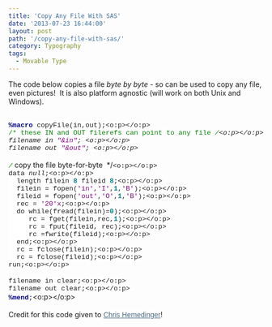 ```yaml
---
title: 'Copy Any File With SAS'
date: '2013-07-23 16:44:00'
layout: post
path: '/copy-any-file-with-sas/'
category: Typography
tags:
  - Movable Type
---
```


The code below copies a file <i>byte by byte</i>&nbsp;- so can be used to copy any file, even pictures! &nbsp;It is also platform agnostic (will work on both Unix and Windows).<div><br /></div><div>      <!--[if gte mso 9]><xml> <o:OfficeDocumentSettings>  <o:AllowPNG/> </o:OfficeDocumentSettings></xml><![endif]--> <!--[if gte mso 9]><xml> <w:WordDocument>  <w:View>Normal</w:View>  <w:Zoom>0</w:Zoom>  <w:TrackMoves/>  <w:TrackFormatting/>  <w:PunctuationKerning/>  <w:ValidateAgainstSchemas/>  <w:SaveIfXMLInval>false</w:SaveIfXMLInvalid>  <w:IgnoreMixedContent>false</w:IgnoreMixedContent>  <w:AlwaysShowPlaceholderText>false</w:AlwaysShowPlaceholderText>  <w:DoNotPromoteQF/>  <w:LidThemeOther>EN-US</w:LidThemeOther>  <w:LidThemeAsian>JA</w:LidThemeAsian>  <w:LidThemeComplexScript>X-NONE</w:LidThemeComplexScript>  <w:Compatibility>   <w:BreakWrappedTables/>   <w:SnapToGridInCell/>   <w:WrapTextWithPunct/>   <w:UseAsianBreakRules/>   <w:DontGrowAutofit/>   <w:SplitPgBreakAndParaMark/>   <w:EnableOpenTypeKerning/>   <w:DontFlipMirrorIndents/>   <w:OverrideTableStyleHps/>   <w:UseFELayout/>  </w:Compatibility>  <m:mathPr>   <m:mathFont m:val="Cambria Math"/>   <m:brkBin m:val="before"/>   <m:brkBinSub m:val="&#45;-"/>   <m:smallFrac m:val="off"/>   <m:dispDef/>   <m:lMargin m:val="0"/>   <m:rMargin m:val="0"/>   <m:defJc m:val="centerGroup"/>   <m:wrapIndent m:val="1440"/>   <m:intLim m:val="subSup"/>   <m:naryLim m:val="undOvr"/>  </m:mathPr></w:WordDocument></xml><![endif]--><!--[if gte mso 9]><xml> <w:LatentStyles DefLockedState="false" DefUnhideWhenUsed="true"   DefSemiHidden="true" DefQFormat="false" DefPriority="99"   LatentStyleCount="276">  <w:LsdException Locked="false" Priority="0" SemiHidden="false"    UnhideWhenUsed="false" QFormat="true" Name="Normal"/>  <w:LsdException Locked="false" Priority="9" SemiHidden="false"    UnhideWhenUsed="false" QFormat="true" Name="heading 1"/>  <w:LsdException Locked="false" Priority="9" QFormat="true" Name="heading 2"/>  <w:LsdException Locked="false" Priority="9" QFormat="true" Name="heading 3"/>  <w:LsdException Locked="false" Priority="9" QFormat="true" Name="heading 4"/>  <w:LsdException Locked="false" Priority="9" QFormat="true" Name="heading 5"/>  <w:LsdException Locked="false" Priority="9" QFormat="true" Name="heading 6"/>  <w:LsdException Locked="false" Priority="9" QFormat="true" Name="heading 7"/>  <w:LsdException Locked="false" Priority="9" QFormat="true" Name="heading 8"/>  <w:LsdException Locked="false" Priority="9" QFormat="true" Name="heading 9"/>  <w:LsdException Locked="false" Priority="39" Name="toc 1"/>  <w:LsdException Locked="false" Priority="39" Name="toc 2"/>  <w:LsdException Locked="false" Priority="39" Name="toc 3"/>  <w:LsdException Locked="false" Priority="39" Name="toc 4"/>  <w:LsdException Locked="false" Priority="39" Name="toc 5"/>  <w:LsdException Locked="false" Priority="39" Name="toc 6"/>  <w:LsdException Locked="false" Priority="39" Name="toc 7"/>  <w:LsdException Locked="false" Priority="39" Name="toc 8"/>  <w:LsdException Locked="false" Priority="39" Name="toc 9"/>  <w:LsdException Locked="false" Priority="35" QFormat="true" Name="caption"/>  <w:LsdException Locked="false" Priority="10" SemiHidden="false"    UnhideWhenUsed="false" QFormat="true" Name="Title"/>  <w:LsdException Locked="false" Priority="1" Name="Default Paragraph Font"/>  <w:LsdException Locked="false" Priority="11" SemiHidden="false"    UnhideWhenUsed="false" QFormat="true" Name="Subtitle"/>  <w:LsdException Locked="false" Priority="22" SemiHidden="false"    UnhideWhenUsed="false" QFormat="true" Name="Strong"/>  <w:LsdException Locked="false" Priority="20" SemiHidden="false"    UnhideWhenUsed="false" QFormat="true" Name="Emphasis"/>  <w:LsdException Locked="false" Priority="59" SemiHidden="false"    UnhideWhenUsed="false" Name="Table Grid"/>  <w:LsdException Locked="false" UnhideWhenUsed="false" Name="Placeholder Text"/>  <w:LsdException Locked="false" Priority="1" SemiHidden="false"    UnhideWhenUsed="false" QFormat="true" Name="No Spacing"/>  <w:LsdException Locked="false" Priority="60" SemiHidden="false"    UnhideWhenUsed="false" Name="Light Shading"/>  <w:LsdException Locked="false" Priority="61" SemiHidden="false"    UnhideWhenUsed="false" Name="Light List"/>  <w:LsdException Locked="false" Priority="62" SemiHidden="false"    UnhideWhenUsed="false" Name="Light Grid"/>  <w:LsdException Locked="false" Priority="63" SemiHidden="false"    UnhideWhenUsed="false" Name="Medium Shading 1"/>  <w:LsdException Locked="false" Priority="64" SemiHidden="false"    UnhideWhenUsed="false" Name="Medium Shading 2"/>  <w:LsdException Locked="false" Priority="65" SemiHidden="false"    UnhideWhenUsed="false" Name="Medium List 1"/>  <w:LsdException Locked="false" Priority="66" SemiHidden="false"    UnhideWhenUsed="false" Name="Medium List 2"/>  <w:LsdException Locked="false" Priority="67" SemiHidden="false"    UnhideWhenUsed="false" Name="Medium Grid 1"/>  <w:LsdException Locked="false" Priority="68" SemiHidden="false"    UnhideWhenUsed="false" Name="Medium Grid 2"/>  <w:LsdException Locked="false" Priority="69" SemiHidden="false"    UnhideWhenUsed="false" Name="Medium Grid 3"/>  <w:LsdException Locked="false" Priority="70" SemiHidden="false"    UnhideWhenUsed="false" Name="Dark List"/>  <w:LsdException Locked="false" Priority="71" SemiHidden="false"    UnhideWhenUsed="false" Name="Colorful Shading"/>  <w:LsdException Locked="false" Priority="72" SemiHidden="false"    UnhideWhenUsed="false" Name="Colorful List"/>  <w:LsdException Locked="false" Priority="73" SemiHidden="false"    UnhideWhenUsed="false" Name="Colorful Grid"/>  <w:LsdException Locked="false" Priority="60" SemiHidden="false"    UnhideWhenUsed="false" Name="Light Shading Accent 1"/>  <w:LsdException Locked="false" Priority="61" SemiHidden="false"    UnhideWhenUsed="false" Name="Light List Accent 1"/>  <w:LsdException Locked="false" Priority="62" SemiHidden="false"    UnhideWhenUsed="false" Name="Light Grid Accent 1"/>  <w:LsdException Locked="false" Priority="63" SemiHidden="false"    UnhideWhenUsed="false" Name="Medium Shading 1 Accent 1"/>  <w:LsdException Locked="false" Priority="64" SemiHidden="false"    UnhideWhenUsed="false" Name="Medium Shading 2 Accent 1"/>  <w:LsdException Locked="false" Priority="65" SemiHidden="false"    UnhideWhenUsed="false" Name="Medium List 1 Accent 1"/>  <w:LsdException Locked="false" UnhideWhenUsed="false" Name="Revision"/>  <w:LsdException Locked="false" Priority="34" SemiHidden="false"    UnhideWhenUsed="false" QFormat="true" Name="List Paragraph"/>  <w:LsdException Locked="false" Priority="29" SemiHidden="false"    UnhideWhenUsed="false" QFormat="true" Name="Quote"/>  <w:LsdException Locked="false" Priority="30" SemiHidden="false"    UnhideWhenUsed="false" QFormat="true" Name="Intense Quote"/>  <w:LsdException Locked="false" Priority="66" SemiHidden="false"    UnhideWhenUsed="false" Name="Medium List 2 Accent 1"/>  <w:LsdException Locked="false" Priority="67" SemiHidden="false"    UnhideWhenUsed="false" Name="Medium Grid 1 Accent 1"/>  <w:LsdException Locked="false" Priority="68" SemiHidden="false"    UnhideWhenUsed="false" Name="Medium Grid 2 Accent 1"/>  <w:LsdException Locked="false" Priority="69" SemiHidden="false"    UnhideWhenUsed="false" Name="Medium Grid 3 Accent 1"/>  <w:LsdException Locked="false" Priority="70" SemiHidden="false"    UnhideWhenUsed="false" Name="Dark List Accent 1"/>  <w:LsdException Locked="false" Priority="71" SemiHidden="false"    UnhideWhenUsed="false" Name="Colorful Shading Accent 1"/>  <w:LsdException Locked="false" Priority="72" SemiHidden="false"    UnhideWhenUsed="false" Name="Colorful List Accent 1"/>  <w:LsdException Locked="false" Priority="73" SemiHidden="false"    UnhideWhenUsed="false" Name="Colorful Grid Accent 1"/>  <w:LsdException Locked="false" Priority="60" SemiHidden="false"    UnhideWhenUsed="false" Name="Light Shading Accent 2"/>  <w:LsdException Locked="false" Priority="61" SemiHidden="false"    UnhideWhenUsed="false" Name="Light List Accent 2"/>  <w:LsdException Locked="false" Priority="62" SemiHidden="false"    UnhideWhenUsed="false" Name="Light Grid Accent 2"/>  <w:LsdException Locked="false" Priority="63" SemiHidden="false"    UnhideWhenUsed="false" Name="Medium Shading 1 Accent 2"/>  <w:LsdException Locked="false" Priority="64" SemiHidden="false"    UnhideWhenUsed="false" Name="Medium Shading 2 Accent 2"/>  <w:LsdException Locked="false" Priority="65" SemiHidden="false"    UnhideWhenUsed="false" Name="Medium List 1 Accent 2"/>  <w:LsdException Locked="false" Priority="66" SemiHidden="false"    UnhideWhenUsed="false" Name="Medium List 2 Accent 2"/>  <w:LsdException Locked="false" Priority="67" SemiHidden="false"    UnhideWhenUsed="false" Name="Medium Grid 1 Accent 2"/>  <w:LsdException Locked="false" Priority="68" SemiHidden="false"    UnhideWhenUsed="false" Name="Medium Grid 2 Accent 2"/>  <w:LsdException Locked="false" Priority="69" SemiHidden="false"    UnhideWhenUsed="false" Name="Medium Grid 3 Accent 2"/>  <w:LsdException Locked="false" Priority="70" SemiHidden="false"    UnhideWhenUsed="false" Name="Dark List Accent 2"/>  <w:LsdException Locked="false" Priority="71" SemiHidden="false"    UnhideWhenUsed="false" Name="Colorful Shading Accent 2"/>  <w:LsdException Locked="false" Priority="72" SemiHidden="false"    UnhideWhenUsed="false" Name="Colorful List Accent 2"/>  <w:LsdException Locked="false" Priority="73" SemiHidden="false"    UnhideWhenUsed="false" Name="Colorful Grid Accent 2"/>  <w:LsdException Locked="false" Priority="60" SemiHidden="false"    UnhideWhenUsed="false" Name="Light Shading Accent 3"/>  <w:LsdException Locked="false" Priority="61" SemiHidden="false"    UnhideWhenUsed="false" Name="Light List Accent 3"/>  <w:LsdException Locked="false" Priority="62" SemiHidden="false"    UnhideWhenUsed="false" Name="Light Grid Accent 3"/>  <w:LsdException Locked="false" Priority="63" SemiHidden="false"    UnhideWhenUsed="false" Name="Medium Shading 1 Accent 3"/>  <w:LsdException Locked="false" Priority="64" SemiHidden="false"    UnhideWhenUsed="false" Name="Medium Shading 2 Accent 3"/>  <w:LsdException Locked="false" Priority="65" SemiHidden="false"    UnhideWhenUsed="false" Name="Medium List 1 Accent 3"/>  <w:LsdException Locked="false" Priority="66" SemiHidden="false"    UnhideWhenUsed="false" Name="Medium List 2 Accent 3"/>  <w:LsdException Locked="false" Priority="67" SemiHidden="false"    UnhideWhenUsed="false" Name="Medium Grid 1 Accent 3"/>  <w:LsdException Locked="false" Priority="68" SemiHidden="false"    UnhideWhenUsed="false" Name="Medium Grid 2 Accent 3"/>  <w:LsdException Locked="false" Priority="69" SemiHidden="false"    UnhideWhenUsed="false" Name="Medium Grid 3 Accent 3"/>  <w:LsdException Locked="false" Priority="70" SemiHidden="false"    UnhideWhenUsed="false" Name="Dark List Accent 3"/>  <w:LsdException Locked="false" Priority="71" SemiHidden="false"    UnhideWhenUsed="false" Name="Colorful Shading Accent 3"/>  <w:LsdException Locked="false" Priority="72" SemiHidden="false"    UnhideWhenUsed="false" Name="Colorful List Accent 3"/>  <w:LsdException Locked="false" Priority="73" SemiHidden="false"    UnhideWhenUsed="false" Name="Colorful Grid Accent 3"/>  <w:LsdException Locked="false" Priority="60" SemiHidden="false"    UnhideWhenUsed="false" Name="Light Shading Accent 4"/>  <w:LsdException Locked="false" Priority="61" SemiHidden="false"    UnhideWhenUsed="false" Name="Light List Accent 4"/>  <w:LsdException Locked="false" Priority="62" SemiHidden="false"    UnhideWhenUsed="false" Name="Light Grid Accent 4"/>  <w:LsdException Locked="false" Priority="63" SemiHidden="false"    UnhideWhenUsed="false" Name="Medium Shading 1 Accent 4"/>  <w:LsdException Locked="false" Priority="64" SemiHidden="false"    UnhideWhenUsed="false" Name="Medium Shading 2 Accent 4"/>  <w:LsdException Locked="false" Priority="65" SemiHidden="false"    UnhideWhenUsed="false" Name="Medium List 1 Accent 4"/>  <w:LsdException Locked="false" Priority="66" SemiHidden="false"    UnhideWhenUsed="false" Name="Medium List 2 Accent 4"/>  <w:LsdException Locked="false" Priority="67" SemiHidden="false"    UnhideWhenUsed="false" Name="Medium Grid 1 Accent 4"/>  <w:LsdException Locked="false" Priority="68" SemiHidden="false"    UnhideWhenUsed="false" Name="Medium Grid 2 Accent 4"/>  <w:LsdException Locked="false" Priority="69" SemiHidden="false"    UnhideWhenUsed="false" Name="Medium Grid 3 Accent 4"/>  <w:LsdException Locked="false" Priority="70" SemiHidden="false"    UnhideWhenUsed="false" Name="Dark List Accent 4"/>  <w:LsdException Locked="false" Priority="71" SemiHidden="false"    UnhideWhenUsed="false" Name="Colorful Shading Accent 4"/>  <w:LsdException Locked="false" Priority="72" SemiHidden="false"    UnhideWhenUsed="false" Name="Colorful List Accent 4"/>  <w:LsdException Locked="false" Priority="73" SemiHidden="false"    UnhideWhenUsed="false" Name="Colorful Grid Accent 4"/>  <w:LsdException Locked="false" Priority="60" SemiHidden="false"    UnhideWhenUsed="false" Name="Light Shading Accent 5"/>  <w:LsdException Locked="false" Priority="61" SemiHidden="false"    UnhideWhenUsed="false" Name="Light List Accent 5"/>  <w:LsdException Locked="false" Priority="62" SemiHidden="false"    UnhideWhenUsed="false" Name="Light Grid Accent 5"/>  <w:LsdException Locked="false" Priority="63" SemiHidden="false"    UnhideWhenUsed="false" Name="Medium Shading 1 Accent 5"/>  <w:LsdException Locked="false" Priority="64" SemiHidden="false"    UnhideWhenUsed="false" Name="Medium Shading 2 Accent 5"/>  <w:LsdException Locked="false" Priority="65" SemiHidden="false"    UnhideWhenUsed="false" Name="Medium List 1 Accent 5"/>  <w:LsdException Locked="false" Priority="66" SemiHidden="false"    UnhideWhenUsed="false" Name="Medium List 2 Accent 5"/>  <w:LsdException Locked="false" Priority="67" SemiHidden="false"    UnhideWhenUsed="false" Name="Medium Grid 1 Accent 5"/>  <w:LsdException Locked="false" Priority="68" SemiHidden="false"    UnhideWhenUsed="false" Name="Medium Grid 2 Accent 5"/>  <w:LsdException Locked="false" Priority="69" SemiHidden="false"    UnhideWhenUsed="false" Name="Medium Grid 3 Accent 5"/>  <w:LsdException Locked="false" Priority="70" SemiHidden="false"    UnhideWhenUsed="false" Name="Dark List Accent 5"/>  <w:LsdException Locked="false" Priority="71" SemiHidden="false"    UnhideWhenUsed="false" Name="Colorful Shading Accent 5"/>  <w:LsdException Locked="false" Priority="72" SemiHidden="false"    UnhideWhenUsed="false" Name="Colorful List Accent 5"/>  <w:LsdException Locked="false" Priority="73" SemiHidden="false"    UnhideWhenUsed="false" Name="Colorful Grid Accent 5"/>  <w:LsdException Locked="false" Priority="60" SemiHidden="false"    UnhideWhenUsed="false" Name="Light Shading Accent 6"/>  <w:LsdException Locked="false" Priority="61" SemiHidden="false"    UnhideWhenUsed="false" Name="Light List Accent 6"/>  <w:LsdException Locked="false" Priority="62" SemiHidden="false"    UnhideWhenUsed="false" Name="Light Grid Accent 6"/>  <w:LsdException Locked="false" Priority="63" SemiHidden="false"    UnhideWhenUsed="false" Name="Medium Shading 1 Accent 6"/>  <w:LsdException Locked="false" Priority="64" SemiHidden="false"    UnhideWhenUsed="false" Name="Medium Shading 2 Accent 6"/>  <w:LsdException Locked="false" Priority="65" SemiHidden="false"    UnhideWhenUsed="false" Name="Medium List 1 Accent 6"/>  <w:LsdException Locked="false" Priority="66" SemiHidden="false"    UnhideWhenUsed="false" Name="Medium List 2 Accent 6"/>  <w:LsdException Locked="false" Priority="67" SemiHidden="false"    UnhideWhenUsed="false" Name="Medium Grid 1 Accent 6"/>  <w:LsdException Locked="false" Priority="68" SemiHidden="false"    UnhideWhenUsed="false" Name="Medium Grid 2 Accent 6"/>  <w:LsdException Locked="false" Priority="69" SemiHidden="false"    UnhideWhenUsed="false" Name="Medium Grid 3 Accent 6"/>  <w:LsdException Locked="false" Priority="70" SemiHidden="false"    UnhideWhenUsed="false" Name="Dark List Accent 6"/>  <w:LsdException Locked="false" Priority="71" SemiHidden="false"    UnhideWhenUsed="false" Name="Colorful Shading Accent 6"/>  <w:LsdException Locked="false" Priority="72" SemiHidden="false"    UnhideWhenUsed="false" Name="Colorful List Accent 6"/>  <w:LsdException Locked="false" Priority="73" SemiHidden="false"    UnhideWhenUsed="false" Name="Colorful Grid Accent 6"/>  <w:LsdException Locked="false" Priority="19" SemiHidden="false"    UnhideWhenUsed="false" QFormat="true" Name="Subtle Emphasis"/>  <w:LsdException Locked="false" Priority="21" SemiHidden="false"    UnhideWhenUsed="false" QFormat="true" Name="Intense Emphasis"/>  <w:LsdException Locked="false" Priority="31" SemiHidden="false"    UnhideWhenUsed="false" QFormat="true" Name="Subtle Reference"/>  <w:LsdException Locked="false" Priority="32" SemiHidden="false"    UnhideWhenUsed="false" QFormat="true" Name="Intense Reference"/>  <w:LsdException Locked="false" Priority="33" SemiHidden="false"    UnhideWhenUsed="false" QFormat="true" Name="Book Title"/>  <w:LsdException Locked="false" Priority="37" Name="Bibliography"/>  <w:LsdException Locked="false" Priority="39" QFormat="true" Name="TOC Heading"/> </w:LatentStyles></xml><![endif]--> <!--[if gte mso 10]><![endif]-->   <!--StartFragment--> <div><b><span lang="EN-US" style="background: white; color: navy; font-family: &quot;Courier New&quot;; font-size: 10.0pt; mso-bidi-font-family: &quot;Courier New&quot;;">%macro</span></b><span lang="EN-US" style="background-color: white; background-position: initial initial; background-repeat: initial initial; font-family: 'Courier New'; font-size: 10pt;"> copyFile(in,out);<o:p></o:p></span></div><div><span lang="EN-US" style="background: white; color: green; font-family: &quot;Courier New&quot;; font-size: 10.0pt; mso-bidi-font-family: &quot;Courier New&quot;;">/* these IN and OUT filerefs can point to any file */</span><span lang="EN-US" style="background-color: white; background-position: initial initial; background-repeat: initial initial; font-family: 'Courier New'; font-size: 10pt;"><o:p></o:p></span></div><div><span lang="EN-US" style="background-color: white; background-position: initial initial; background-repeat: initial initial; font-family: 'Courier New'; font-size: 10pt;">filename in </span><span lang="EN-US" style="background: white; color: purple; font-family: &quot;Courier New&quot;; font-size: 10.0pt; mso-bidi-font-family: &quot;Courier New&quot;;">"&amp;in"</span><span lang="EN-US" style="background-color: white; background-position: initial initial; background-repeat: initial initial; font-family: 'Courier New'; font-size: 10pt;">; <o:p></o:p></span></div><div><span lang="EN-US" style="background-color: white; background-position: initial initial; background-repeat: initial initial; font-family: 'Courier New'; font-size: 10pt;">filename out </span><span lang="EN-US" style="background: white; color: purple; font-family: &quot;Courier New&quot;; font-size: 10.0pt; mso-bidi-font-family: &quot;Courier New&quot;;">"&amp;out"</span><span lang="EN-US" style="background-color: white; background-position: initial initial; background-repeat: initial initial; font-family: 'Courier New'; font-size: 10pt;">; <o:p></o:p></span></div><div><br /></div><div><span lang="EN-US" style="background: white; color: green; font-family: &quot;Courier New&quot;; font-size: 10.0pt; mso-bidi-font-family: &quot;Courier New&quot;;">/* copy the file byte-for-byte&nbsp; */</span><span lang="EN-US" style="background-color: white; background-position: initial initial; background-repeat: initial initial; font-family: 'Courier New'; font-size: 10pt;"><o:p></o:p></span></div><div><span lang="EN-US" style="background-color: white; background-position: initial initial; background-repeat: initial initial; font-family: 'Courier New'; font-size: 10pt;">data _null_;<o:p></o:p></span></div><div><span lang="EN-US" style="background-color: white; background-position: initial initial; background-repeat: initial initial; font-family: 'Courier New'; font-size: 10pt;">&nbsp; length filein </span><b><span lang="EN-US" style="background: white; color: teal; font-family: &quot;Courier New&quot;; font-size: 10.0pt; mso-bidi-font-family: &quot;Courier New&quot;;">8</span></b><span lang="EN-US" style="background-color: white; background-position: initial initial; background-repeat: initial initial; font-family: 'Courier New'; font-size: 10pt;"> fileid </span><b><span lang="EN-US" style="background: white; color: teal; font-family: &quot;Courier New&quot;; font-size: 10.0pt; mso-bidi-font-family: &quot;Courier New&quot;;">8</span></b><span lang="EN-US" style="background-color: white; background-position: initial initial; background-repeat: initial initial; font-family: 'Courier New'; font-size: 10pt;">;<o:p></o:p></span></div><div><span lang="EN-US" style="background-color: white; background-position: initial initial; background-repeat: initial initial; font-family: 'Courier New'; font-size: 10pt;">&nbsp; filein = fopen(</span><span lang="EN-US" style="background: white; color: purple; font-family: &quot;Courier New&quot;; font-size: 10.0pt; mso-bidi-font-family: &quot;Courier New&quot;;">'in'</span><span lang="EN-US" style="background-color: white; background-position: initial initial; background-repeat: initial initial; font-family: 'Courier New'; font-size: 10pt;">,</span><span lang="EN-US" style="background: white; color: purple; font-family: &quot;Courier New&quot;; font-size: 10.0pt; mso-bidi-font-family: &quot;Courier New&quot;;">'I'</span><span lang="EN-US" style="background-color: white; background-position: initial initial; background-repeat: initial initial; font-family: 'Courier New'; font-size: 10pt;">,</span><b><span lang="EN-US" style="background: white; color: teal; font-family: &quot;Courier New&quot;; font-size: 10.0pt; mso-bidi-font-family: &quot;Courier New&quot;;">1</span></b><span lang="EN-US" style="background-color: white; background-position: initial initial; background-repeat: initial initial; font-family: 'Courier New'; font-size: 10pt;">,</span><span lang="EN-US" style="background: white; color: purple; font-family: &quot;Courier New&quot;; font-size: 10.0pt; mso-bidi-font-family: &quot;Courier New&quot;;">'B'</span><span lang="EN-US" style="background-color: white; background-position: initial initial; background-repeat: initial initial; font-family: 'Courier New'; font-size: 10pt;">);<o:p></o:p></span></div><div><span lang="EN-US" style="background-color: white; background-position: initial initial; background-repeat: initial initial; font-family: 'Courier New'; font-size: 10pt;">&nbsp; fileid = fopen(</span><span lang="EN-US" style="background: white; color: purple; font-family: &quot;Courier New&quot;; font-size: 10.0pt; mso-bidi-font-family: &quot;Courier New&quot;;">'out'</span><span lang="EN-US" style="background-color: white; background-position: initial initial; background-repeat: initial initial; font-family: 'Courier New'; font-size: 10pt;">,</span><span lang="EN-US" style="background: white; color: purple; font-family: &quot;Courier New&quot;; font-size: 10.0pt; mso-bidi-font-family: &quot;Courier New&quot;;">'O'</span><span lang="EN-US" style="background-color: white; background-position: initial initial; background-repeat: initial initial; font-family: 'Courier New'; font-size: 10pt;">,</span><b><span lang="EN-US" style="background: white; color: teal; font-family: &quot;Courier New&quot;; font-size: 10.0pt; mso-bidi-font-family: &quot;Courier New&quot;;">1</span></b><span lang="EN-US" style="background-color: white; background-position: initial initial; background-repeat: initial initial; font-family: 'Courier New'; font-size: 10pt;">,</span><span lang="EN-US" style="background: white; color: purple; font-family: &quot;Courier New&quot;; font-size: 10.0pt; mso-bidi-font-family: &quot;Courier New&quot;;">'B'</span><span lang="EN-US" style="background-color: white; background-position: initial initial; background-repeat: initial initial; font-family: 'Courier New'; font-size: 10pt;">);<o:p></o:p></span></div><div><span lang="EN-US" style="background-color: white; background-position: initial initial; background-repeat: initial initial; font-family: 'Courier New'; font-size: 10pt;">&nbsp; rec = </span><span lang="EN-US" style="background: white; color: purple; font-family: &quot;Courier New&quot;; font-size: 10.0pt; mso-bidi-font-family: &quot;Courier New&quot;;">'20'x</span><span lang="EN-US" style="background-color: white; background-position: initial initial; background-repeat: initial initial; font-family: 'Courier New'; font-size: 10pt;">;<o:p></o:p></span></div><div><span lang="EN-US" style="background-color: white; background-position: initial initial; background-repeat: initial initial; font-family: 'Courier New'; font-size: 10pt;">&nbsp; do while(fread(filein)=</span><b><span lang="EN-US" style="background: white; color: teal; font-family: &quot;Courier New&quot;; font-size: 10.0pt; mso-bidi-font-family: &quot;Courier New&quot;;">0</span></b><span lang="EN-US" style="background-color: white; background-position: initial initial; background-repeat: initial initial; font-family: 'Courier New'; font-size: 10pt;">);<o:p></o:p></span></div><div><span lang="EN-US" style="background-color: white; background-position: initial initial; background-repeat: initial initial; font-family: 'Courier New'; font-size: 10pt;">&nbsp;&nbsp;&nbsp;&nbsp; rc = fget(filein,rec,</span><b><span lang="EN-US" style="background: white; color: teal; font-family: &quot;Courier New&quot;; font-size: 10.0pt; mso-bidi-font-family: &quot;Courier New&quot;;">1</span></b><span lang="EN-US" style="background-color: white; background-position: initial initial; background-repeat: initial initial; font-family: 'Courier New'; font-size: 10pt;">);<o:p></o:p></span></div><div><span lang="EN-US" style="background-color: white; background-position: initial initial; background-repeat: initial initial; font-family: 'Courier New'; font-size: 10pt;">&nbsp;&nbsp;&nbsp;&nbsp; rc = fput(fileid, rec);<o:p></o:p></span></div><div><span lang="EN-US" style="background-color: white; background-position: initial initial; background-repeat: initial initial; font-family: 'Courier New'; font-size: 10pt;">&nbsp;&nbsp;&nbsp;&nbsp; rc =fwrite(fileid);<o:p></o:p></span></div><div><span lang="EN-US" style="background-color: white; background-position: initial initial; background-repeat: initial initial; font-family: 'Courier New'; font-size: 10pt;">&nbsp; end;<o:p></o:p></span></div><div><span lang="EN-US" style="background-color: white; background-position: initial initial; background-repeat: initial initial; font-family: 'Courier New'; font-size: 10pt;">&nbsp; rc = fclose(filein);<o:p></o:p></span></div><div><span lang="EN-US" style="background-color: white; background-position: initial initial; background-repeat: initial initial; font-family: 'Courier New'; font-size: 10pt;">&nbsp; rc = fclose(fileid);<o:p></o:p></span></div><div><span lang="EN-US" style="background-color: white; background-position: initial initial; background-repeat: initial initial; font-family: 'Courier New'; font-size: 10pt;">run;<o:p></o:p></span></div><div><br /></div><div><span lang="EN-US" style="background-color: white; background-position: initial initial; background-repeat: initial initial; font-family: 'Courier New'; font-size: 10pt;">filename in clear;<o:p></o:p></span></div><div><span lang="EN-US" style="background-color: white; background-position: initial initial; background-repeat: initial initial; font-family: 'Courier New'; font-size: 10pt;">filename out clear;<o:p></o:p></span></div><div><b><span lang="EN-US" style="background: white; color: navy; font-family: &quot;Courier New&quot;; font-size: 10.0pt; mso-bidi-font-family: &quot;Courier New&quot;;">%mend</span></b><span lang="EN-US" style="background-color: white; background-position: initial initial; background-repeat: initial initial; font-family: 'Courier New'; font-size: 10pt;">;</span><span lang="EN-US"><o:p></o:p></span></div><!--EndFragment--><br />Credit for this code given to&nbsp;<a href="http://blogs.sas.com/content/sasdummy/2011/06/17/how-to-use-sas-data-step-to-copy-a-file-from-anywhere/" rel="nofollow" style="background-color: white; border: 0px; color: #4a6b82; cursor: pointer; font-family: Arial, 'Liberation Sans', 'DejaVu Sans', sans-serif; font-size: 14px; line-height: 18px; margin: 0px; padding: 0px; text-align: left; vertical-align: baseline;">Chris Hemedinger</a>!</div>